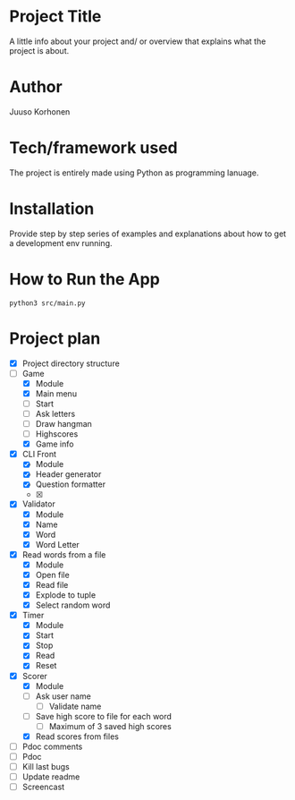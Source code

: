 # Project Title

A little info about your project and/ or overview that explains what the project is about.

# Author

Juuso Korhonen


# Tech/framework used

The project is entirely made using Python as programming lanuage.

# Installation

Provide step by step series of examples and explanations about how to get a development env running.

# How to Run the App

```
python3 src/main.py
```


# Project plan

- [x] Project directory structure
- [ ] Game
  - [x] Module
  - [x] Main menu
  - [ ] Start
  - [ ] Ask letters
  - [ ] Draw hangman
  - [ ] Highscores
  - [x] Game info
- [x] CLI Front
  - [x] Module
  - [x] Header generator
  - [x] Question formatter
  - [x] 
- [x] Validator
  - [x] Module
  - [x] Name
  - [x] Word
  - [x] Word Letter
- [x] Read words from a file
  - [x] Module
  - [x] Open file
  - [x] Read file
  - [x] Explode to tuple
  - [x] Select random word
- [x] Timer
  - [x] Module
  - [x] Start
  - [x] Stop
  - [x] Read
  - [x] Reset
- [x] Scorer
  - [x] Module
  - [ ] Ask user name
    - [ ] Validate name
  - [ ] Save high score to file for each word
    - [ ] Maximum of 3 saved high scores
  - [x] Read scores from files
- [ ] Pdoc comments
- [ ] Pdoc
- [ ] Kill last bugs
- [ ] Update readme
- [ ] Screencast